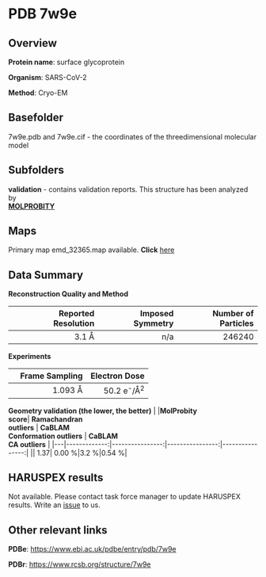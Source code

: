 # PDB 7w9e

## Overview

**Protein name**: surface glycoprotein

**Organism**: SARS-CoV-2

**Method**: Cryo-EM



## Basefolder

7w9e.pdb and 7w9e.cif - the coordinates of the threedimensional molecular model

## Subfolders





**validation** - contains validation reports. This structure has been analyzed by <br>  [**MOLPROBITY**](https://github.com/thorn-lab/coronavirus_structural_task_force/tree/master/pdb/surface_glycoprotein/SARS-CoV-2/7w9e/validation/molprobity)    



## Maps

Primary map emd_32365.map available. **Click** [here](http://ftp.wwpdb.org/pub/emdb/structures/EMD-32365/map/) 

## Data Summary
**Reconstruction Quality and Method**

|   | Reported Resolution | Imposed Symmetry | Number of Particles |
|---|-------------:|----------------:|--------------:|
|   |3.1 Å|n/a|246240|

**Experiments**

|   | Frame Sampling | Electron Dose |
|---|-------------:|----------------:|
|   |1.093 Å|50.2 e<sup>-</sup>/Å<sup>2</sup>|

**Geometry validation (the lower, the better)**
|   |**MolProbity<br>score**| **Ramachandran<br>outliers** | **CaBLAM<br>Conformation outliers** | **CaBLAM<br>CA outliers** |
|---|-------------:|----------------:|----------------:|----------------:|
||  1.37|  0.00 %|3.2 %|0.54 %|

## HARUSPEX results

Not available. Please contact task force manager to update HARUSPEX results. Write an [issue](https://github.com/thorn-lab/coronavirus_structural_task_force/issues) to us.

## Other relevant links 
**PDBe**:  https://www.ebi.ac.uk/pdbe/entry/pdb/7w9e
 
**PDBr**: https://www.rcsb.org/structure/7w9e 
